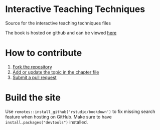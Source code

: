 # Interactive Teaching Techniques

Source for the interactive teaching techniques files

The book is hosted on github and can be viewed [here](https://shklinkenberg.github.io/Interactive_Teaching_Techniques/)

# How to contribute

1. [Fork the repository](https://guides.github.com/activities/forking/)
2. [Add or update the topic in the chapter file](https://docs.github.com/en/github/managing-files-in-a-repository/editing-files-in-your-repository)
3. [Submit a pull request](https://guides.github.com/activities/forking/)

# Build the site

Use ` remotes::install_github('rstudio/bookdown') ` to fix missing search feature when hosting on GitHub. Make sure to have ` install.packages("devtools")` installed.
